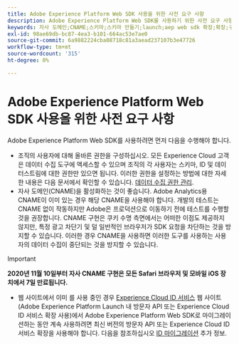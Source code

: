 ```yaml
---
title: Adobe Experience Platform Web SDK 사용을 위한 사전 요구 사항
description: Adobe Experience Platform Web SDK를 사용하기 위한 사전 요구 사항에 대해 알아봅니다.
keywords: 자사 도메인;CNAME;스키마;스키마 만들기;launch;aep web sdk 확장;확장;구성 id;구성 도구;데이터 요소;데이터 요소 만들기;XDM 개체;sendEvent;이벤트 보내기;
exl-id: 98ae69db-bc87-4ea3-b101-664ac53e7ae0
source-git-commit: 6a9882224cba08718c81a3aead237107b3e47726
workflow-type: tm+mt
source-wordcount: '315'
ht-degree: 0%

---
```


# Adobe Experience Platform Web SDK 사용을 위한 사전 요구 사항

Adobe Experience Platform Web SDK를 사용하려면 먼저 다음을 수행해야 합니다.

- 조직의 사용자에 대해 올바른 권한을 구성하십시오. 모든 Experience Cloud 고객은 데이터 수집 도구에 액세스할 수 있으며 조직의 각 사용자는 스키마, ID 및 데이터스트림에 대한 권한만 있으면 됩니다. 이러한 권한을 설정하는 방법에 대한 자세한 내용은 다음 문서에서 확인할 수 있습니다. [데이터 수집 권한 관리](https://experienceleague.adobe.com/docs/experience-platform/collection/permissions.html?lang=en).
- 자사 도메인(CNAME)을 활성화하는 것이 좋습니다. Adobe Analytics용 CNAME이 이미 있는 경우 해당 CNAME을 사용해야 합니다. 개발의 테스트는 CNAME 없이 작동하지만 Adobe은 프로덕션으로 이동하기 전에 테스트를 수행할 것을 권장합니다. CNAME 구현은 쿠키 수명 측면에서는 어떠한 이점도 제공하지 않지만, 특정 광고 차단기 및 덜 일반적인 브라우저가 SDK 요청을 차단하는 것을 방지할 수 있습니다. 이러한 경우 CNAME을 사용하면 이러한 도구를 사용하는 사용자의 데이터 수집이 중단되는 것을 방지할 수 있습니다.

>[!IMPORTANT]
>
>**2020년 11월 10일부터 자사 CNAME 구현은 모든 Safari 브라우저 및 모바일 iOS 장치에서 7일 만료됩니다.**

- 웹 사이트에서 이미 를 사용 중인 경우 [Experience Cloud ID 서비스](https://experienceleague.adobe.com/docs/experience-platform/edge/identity/overview.html) 웹 사이트(Adobe Experience Platform Launch 내 방문자 API 또는 Experience Cloud ID 서비스 확장 사용)에서 Adobe Experience Platform Web SDK로 마이그레이션하는 동안 계속 사용하려면 최신 버전의 방문자 API 또는 Experience Cloud ID 서비스 확장을 사용해야 합니다. 다음을 참조하십시오 [ID 마이그레이션](https://experienceleague.adobe.com/docs/experience-platform/edge/identity/overview.html?lang=en#identity) 추가 정보.
